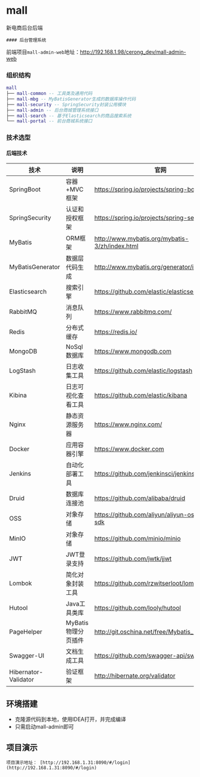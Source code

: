 # mall
  新电商后台后端
  
    #### 后台管理系统
  
  前端项目`mall-admin-web`地址：http://192.168.1.98/cerong_dev/mall-admin-web
   
  ### 组织结构
  
  ``` lua
  mall
  ├── mall-common -- 工具类及通用代码
  ├── mall-mbg -- MyBatisGenerator生成的数据库操作代码
  ├── mall-security -- SpringSecurity封装公用模块
  ├── mall-admin -- 后台商城管理系统接口
  ├── mall-search -- 基于Elasticsearch的商品搜索系统
  └── mall-portal -- 前台商城系统接口
  ```
  
  ### 技术选型
  
  #### 后端技术
  
  | 技术                 | 说明                | 官网                                           |
  | -------------------- | ------------------- | ---------------------------------------------- |
  | SpringBoot           | 容器+MVC框架        | https://spring.io/projects/spring-boot         |
  | SpringSecurity       | 认证和授权框架      | https://spring.io/projects/spring-security     |
  | MyBatis              | ORM框架             | http://www.mybatis.org/mybatis-3/zh/index.html |
  | MyBatisGenerator     | 数据层代码生成      | http://www.mybatis.org/generator/index.html    |
  | Elasticsearch        | 搜索引擎            | https://github.com/elastic/elasticsearch       |
  | RabbitMQ             | 消息队列            | https://www.rabbitmq.com/                      |
  | Redis                | 分布式缓存          | https://redis.io/                              |
  | MongoDB              | NoSql数据库         | https://www.mongodb.com                        |
  | LogStash             | 日志收集工具        | https://github.com/elastic/logstash            |
  | Kibina               | 日志可视化查看工具  | https://github.com/elastic/kibana              |
  | Nginx                | 静态资源服务器      | https://www.nginx.com/                         |
  | Docker               | 应用容器引擎        | https://www.docker.com                         |
  | Jenkins              | 自动化部署工具      | https://github.com/jenkinsci/jenkins           |
  | Druid                | 数据库连接池        | https://github.com/alibaba/druid               |
  | OSS                  | 对象存储            | https://github.com/aliyun/aliyun-oss-java-sdk  |
  | MinIO                | 对象存储            | https://github.com/minio/minio                 |
  | JWT                  | JWT登录支持         | https://github.com/jwtk/jjwt                   |
  | Lombok               | 简化对象封装工具    | https://github.com/rzwitserloot/lombok         |
  | Hutool               | Java工具类库        | https://github.com/looly/hutool                |
  | PageHelper           | MyBatis物理分页插件 | http://git.oschina.net/free/Mybatis_PageHelper |
  | Swagger-UI           | 文档生成工具        | https://github.com/swagger-api/swagger-ui      |
  | Hibernator-Validator | 验证框架            | http://hibernate.org/validator                 |
  
    
  ## 环境搭建
  
  - 克隆源代码到本地，使用IDEA打开，并完成编译
  - 只需启动mall-admin即可

  ## 项目演示
    项目演示地址： [http://192.168.1.31:8090/#/login](http://192.168.1.31:8090/#/login)  
  